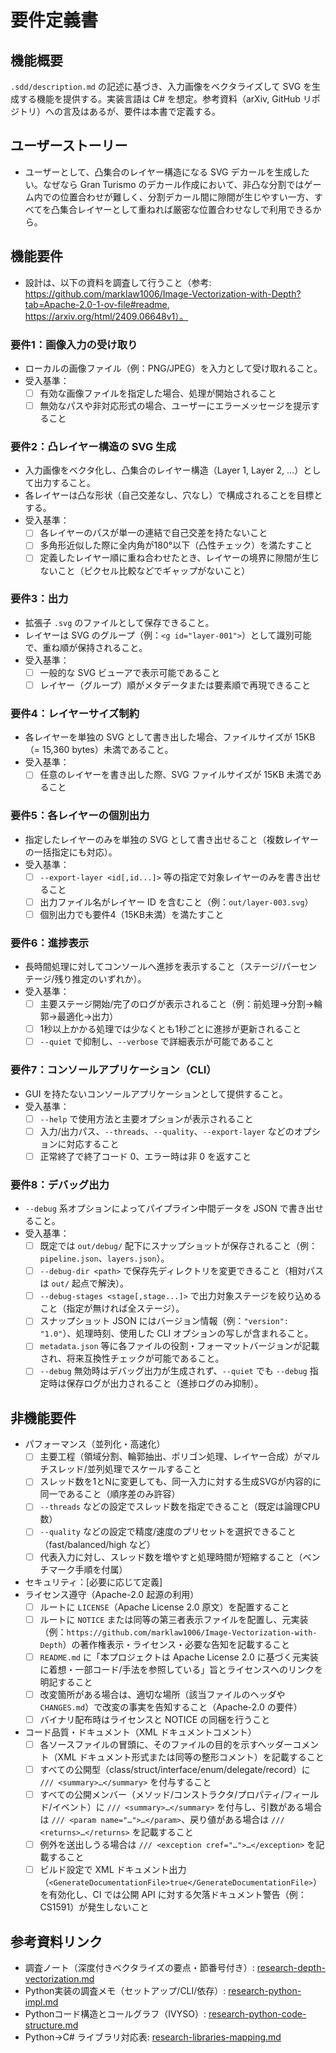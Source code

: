﻿# 要件定義書

## 機能概要
`.sdd/description.md` の記述に基づき、入力画像をベクタライズして SVG を生成する機能を提供する。実装言語は C# を想定。参考資料（arXiv, GitHub リポジトリ）への言及はあるが、要件は本書で定義する。

## ユーザーストーリー
- ユーザーとして、凸集合のレイヤー構造になる SVG デカールを生成したい。なぜなら Gran Turismo のデカール作成において、非凸な分割ではゲーム内での位置合わせが難しく、分割デカール間に隙間が生じやすい一方、すべてを凸集合レイヤーとして重ねれば厳密な位置合わせなしで利用できるから。

## 機能要件
 - 設計は、以下の資料を調査して行うこと（参考: https://github.com/marklaw1006/Image-Vectorization-with-Depth?tab=Apache-2.0-1-ov-file#readme, https://arxiv.org/html/2409.06648v1）。
### 要件1：画像入力の受け取り
- ローカルの画像ファイル（例：PNG/JPEG）を入力として受け取れること。
- 受入基準：
  - [ ] 有効な画像ファイルを指定した場合、処理が開始されること
  - [ ] 無効なパスや非対応形式の場合、ユーザーにエラーメッセージを提示すること

### 要件2：凸レイヤー構造の SVG 生成
- 入力画像をベクタ化し、凸集合のレイヤー構造（Layer 1, Layer 2, ...）として出力すること。
- 各レイヤーは凸な形状（自己交差なし、穴なし）で構成されることを目標とする。
- 受入基準：
  - [ ] 各レイヤーのパスが単一の連結で自己交差を持たないこと
  - [ ] 多角形近似した際に全内角が180°以下（凸性チェック）を満たすこと
  - [ ] 定義したレイヤー順に重ね合わせたとき、レイヤーの境界に隙間が生じないこと（ピクセル比較などでギャップがないこと）

### 要件3：出力
- 拡張子 `.svg` のファイルとして保存できること。
- レイヤーは SVG のグループ（例：`<g id="layer-001">`）として識別可能で、重ね順が保持されること。
- 受入基準：
  - [ ] 一般的な SVG ビューアで表示可能であること
  - [ ] レイヤー（グループ）順がメタデータまたは要素順で再現できること

### 要件4：レイヤーサイズ制約
- 各レイヤーを単独の SVG として書き出した場合、ファイルサイズが 15KB（= 15,360 bytes）未満であること。
- 受入基準：
  - [ ] 任意のレイヤーを書き出した際、SVG ファイルサイズが 15KB 未満であること

### 要件5：各レイヤーの個別出力
- 指定したレイヤーのみを単独の SVG として書き出せること（複数レイヤーの一括指定にも対応）。
- 受入基準：
  - [ ] `--export-layer <id[,id...]>` 等の指定で対象レイヤーのみを書き出せること
  - [ ] 出力ファイル名がレイヤー ID を含むこと（例：`out/layer-003.svg`）
  - [ ] 個別出力でも要件4（15KB未満）を満たすこと

### 要件6：進捗表示
- 長時間処理に対してコンソールへ進捗を表示すること（ステージ/パーセンテージ/残り推定のいずれか）。
- 受入基準：
  - [ ] 主要ステージ開始/完了のログが表示されること（例：前処理→分割→輪郭→最適化→出力）
  - [ ] 1秒以上かかる処理では少なくとも1秒ごとに進捗が更新されること
  - [ ] `--quiet` で抑制し、`--verbose` で詳細表示が可能であること

### 要件7：コンソールアプリケーション（CLI）
- GUI を持たないコンソールアプリケーションとして提供すること。
- 受入基準：
  - [ ] `--help` で使用方法と主要オプションが表示されること
  - [ ] 入力/出力パス、`--threads`、`--quality`、`--export-layer` などのオプションに対応すること
  - [ ] 正常終了で終了コード 0、エラー時は非 0 を返すこと

### 要件8：デバッグ出力
- `--debug` 系オプションによってパイプライン中間データを JSON で書き出せること。
- 受入基準：
  - [ ] 既定では `out/debug/` 配下にスナップショットが保存されること（例：`pipeline.json`、`layers.json`）。
  - [ ] `--debug-dir <path>` で保存先ディレクトリを変更できること（相対パスは `out/` 起点で解決）。
  - [ ] `--debug-stages <stage[,stage...]>` で出力対象ステージを絞り込めること（指定が無ければ全ステージ）。
  - [ ] スナップショット JSON にはバージョン情報（例：`"version": "1.0"`）、処理時刻、使用した CLI オプションの写しが含まれること。
  - [ ] `metadata.json` 等に各ファイルの役割・フォーマットバージョンが記載され、将来互換性チェックが可能であること。
  - [ ] `--debug` 無効時はデバッグ出力が生成されず、`--quiet` でも `--debug` 指定時は保存ログが出力されること（進捗ログのみ抑制）。

## 非機能要件
- パフォーマンス（並列化・高速化）
  - [ ] 主要工程（領域分割、輪郭抽出、ポリゴン処理、レイヤー合成）がマルチスレッド/並列処理でスケールすること
  - [ ] スレッド数を1とNに変更しても、同一入力に対する生成SVGが内容的に同一であること（順序差のみ許容）
  - [ ] `--threads` などの設定でスレッド数を指定できること（既定は論理CPU数）
  - [ ] `--quality` などの設定で精度/速度のプリセットを選択できること（fast/balanced/high など）
  - [ ] 代表入力に対し、スレッド数を増やすと処理時間が短縮すること（ベンチマーク手順を付属）
- セキュリティ：[必要に応じて定義]
- ライセンス遵守（Apache-2.0 起源の利用）
  - [ ] ルートに `LICENSE`（Apache License 2.0 原文）を配置すること
  - [ ] ルートに `NOTICE` または同等の第三者表示ファイルを配置し、元実装（例：`https://github.com/marklaw1006/Image-Vectorization-with-Depth`）の著作権表示・ライセンス・必要な告知を記載すること
  - [ ] `README.md` に「本プロジェクトは Apache License 2.0 に基づく元実装に着想・一部コード/手法を参照している」旨とライセンスへのリンクを明記すること
  - [ ] 改変箇所がある場合は、適切な場所（該当ファイルのヘッダや `CHANGES.md`）で改変の事実を告知すること（Apache-2.0 の要件）
  - [ ] バイナリ配布時はライセンスと NOTICE の同梱を行うこと
 - コード品質・ドキュメント（XML ドキュメントコメント）
   - [ ] 各ソースファイルの冒頭に、そのファイルの目的を示すヘッダーコメント（XML ドキュメント形式または同等の整形コメント）を記載すること
   - [ ] すべての公開型（class/struct/interface/enum/delegate/record）に `/// <summary>…</summary>` を付与すること
   - [ ] すべての公開メンバー（メソッド/コンストラクタ/プロパティ/フィールド/イベント）に `/// <summary>…</summary>` を付与し、引数がある場合は `/// <param name="…">…</param>`、戻り値がある場合は `/// <returns>…</returns>` を記載すること
   - [ ] 例外を送出しうる場合は `/// <exception cref="…">…</exception>` を記載すること
   - [ ] ビルド設定で XML ドキュメント出力（`<GenerateDocumentationFile>true</GenerateDocumentationFile>`）を有効化し、CI では公開 API に対する欠落ドキュメント警告（例：CS1591）が発生しないこと
## 参考資料リンク
- 調査ノート（深度付きベクタライズの要点・節番号付き）: [research-depth-vectorization.md](research-depth-vectorization.md)
- Python実装の調査メモ（セットアップ/CLI/依存）: [research-python-impl.md](research-python-impl.md)
- Pythonコード構造とコールグラフ（IVYSO）: [research-python-code-structure.md](research-python-code-structure.md)
- Python→C# ライブラリ対応表: [research-libraries-mapping.md](research-libraries-mapping.md)
